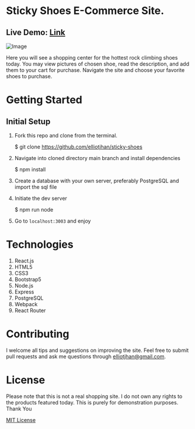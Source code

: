 # Sticky Shoes E-Commerce Site.

## Live Demo: [Link](https://stickyshoes.elliotjhan.com)

![Image](stickyshoesdemo.gif)

Here you will see a shopping center for the hottest rock climbing shoes today.
You may view pictures of chosen shoe, read the description, and add them to your cart for purchase.
Navigate the site and choose your favorite shoes to purchase.

# Getting Started

## Initial Setup

1. Fork this repo and clone from the terminal.

   $ git clone https://github.com/elliotjhan/sticky-shoes

2. Navigate into cloned directory main branch and install dependencies

   $ npm install

3. Create a database with your own server, preferably PostgreSQL and import the sql file

4. Initiate the dev server

   $ npm run node

5. Go to `localhost:3003` and enjoy

# Technologies

1. React.js
2. HTML5
3. CSS3
4. Bootstrap5
5. Node.js
6. Express
7. PostgreSQL
8. Webpack
9. React Router

# Contributing

I welcome all tips and suggestions on improving the site.
Feel free to submit pull requests and ask me questions through elliotjhan@gmail.com.

# License

Please note that this is not a real shopping site.
I do not own any rights to the products featured today.
This is purely for demonstration purposes.
Thank You

[MIT License](https://opensource.org/licenses/mit-license.php)
